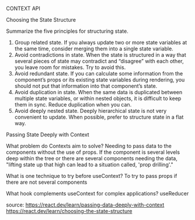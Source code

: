 CONTEXT API

Choosing the State Structure

Summarize the five principles for structuring state.

  1. Group related state. If you always update two or more state variables at the same time, consider merging them into a single state variable.
  2. Avoid contradictions in state. When the state is structured in a way that several pieces of state may contradict and “disagree” with each other, you leave room for mistakes. Try to avoid this. 
  3. Avoid redundant state. If you can calculate some information from the component’s props or its existing state variables during rendering, you should not put that information into that component’s state.
  4. Avoid duplication in state. When the same data is duplicated between multiple state variables, or within nested objects, it is difficult to keep them in sync. Reduce duplication when you can.
  5. Avoid deeply nested state. Deeply hierarchical state is not very convenient to update. When possible, prefer to structure state in a flat way.


Passing State Deeply with Context

What problem do Contexts aim to solve? Needing to pass data to the components without the use of props. If the component is several levels deep within the tree or there are several components needing the data, "lifting state up that high can lead to a situation called, 'prop drilling'."


What is one technique to try before useContext? To try to pass props if there are not several components 


What hook complements useContext for complex applications? useReducer

source: 
https://react.dev/learn/passing-data-deeply-with-context
https://react.dev/learn/choosing-the-state-structure